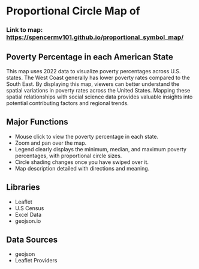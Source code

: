 # Proportional Circle Map of 

### Link to map: https://spencermv101.github.io/proportional_symbol_map/


## Poverty Percentage in each American State
This map uses 2022 data to visualize poverty percentages across U.S. states. The West Coast generally has lower poverty rates compared to the South East. By displaying this map, viewers can better understand the spatial variations in poverty rates across the United States. Mapping these spatial relationships with social science data provides valuable insights into potential contributing factors and regional trends.

## Major Functions
- Mouse click to view the poverty percentage in each state.
- Zoom and pan over the map.
- Legend clearly displays the minimum, median, and maximum poverty percentages, with proportional circle sizes.
- Circle shading changes once you have swiped over it. 
- Map description detailed with directions and meaning. 

## Libraries
- Leaflet 
- U.S Census 
- Excel Data 
- geojson.io 

## Data Sources
- geojson
- Leaflet Providers
